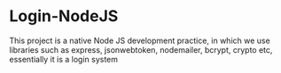 # Login-NodeJS
This project is a native Node JS development practice, in which we use libraries such as express, jsonwebtoken, nodemailer, bcrypt, crypto etc, essentially it is a login system
